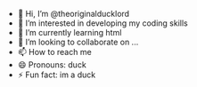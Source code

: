 - 👋 Hi, I’m @theoriginalducklord
- 👀 I’m interested in developing my coding skills
- 🌱 I’m currently learning html
- 💞️ I’m looking to collaborate on ...
- 📫 How to reach me 
- 😄 Pronouns: duck
- ⚡ Fun fact: im a duck

<!---
theoriginalducklord/theoriginalducklord is a ✨ special ✨ repository because its `README.md` (this file) appears on your GitHub profile.
You can click the Preview link to take a look at your changes.
--->
